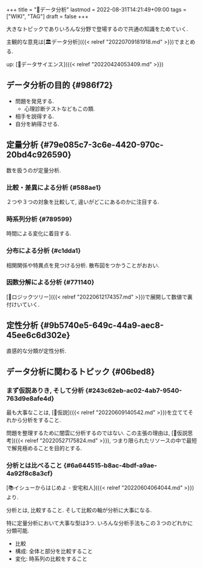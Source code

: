 +++
title = "📝データ分析"
lastmod = 2022-08-31T14:21:49+09:00
tags = ["WIKI", "TAG"]
draft = false
+++

大きなトピックでありいろんな分野で登場するので共通の知識をためていく.

主観的な意見は[🏛データ分析]({{< relref "20220709181918.md" >}})でまとめる.

up: [📂データサイエンス]({{< relref "20220424053409.md" >}})


## データ分析の目的 {#986f72}

-   問題を発見する.
    -   心理診断テストなどもこの類.
-   相手を説得する.
-   自分を納得させる.


## 定量分析 {#79e085c7-3c6e-4420-970c-20bd4c926590}

数を扱うのが定量分析.


### 比較・差異による分析 {#588ae1}

２つや３つの対象を比較して, 違いがどこにあるのかに注目する.


### 時系列分析 {#789599}

時間による変化に着目する.


### 分布による分析 {#c1dda1}

相関関係や特異点を見つける分析. 散布図をつかうことがおおい.


### 因数分解による分析 {#771140}

[📝ロジックツリー]({{< relref "20220612174357.md" >}})で展開して数値で裏付けいていく.


## 定性分析 {#9b5740e5-649c-44a9-aec8-45ee6c6d302e}

直感的な分類が定性分析.


## データ分析に関わるトピック {#06bed8}


### まず仮説ありき, そして分析 {#243c62eb-ac02-4ab7-9540-763d9e8afe4d}

最も大事なことは, [📝仮説]({{< relref "20220609140542.md" >}})を立ててそれから分析をすること.

問題を整理するために闇雲に分析するのではない. この主張の理由は, [📝仮説思考]({{< relref "20220527175824.md" >}}), つまり限られたリソースの中で最短で解見極めることを目的とする.


### 分析とは比べること {#6a644515-b8ac-4bdf-a9ae-4a92f8c8a3cf}

[📚イシューからはじめよ - 安宅和人]({{< relref "20220604064044.md" >}})より.

分析とは, 比較すること. そして比較の軸が分析に大事になる.

特に定量分析において大事な型は3つ. いろんな分析手法もこの３つのどれかに分類可能.

-   比較
-   構成: 全体と部分を比較すること
-   変化: 時系列の比較をすること
